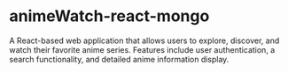 # animeWatch-react-mongo
A React-based web application that allows users to explore, discover, and watch their favorite anime series. Features include user authentication, a search functionality, and detailed anime information display.
